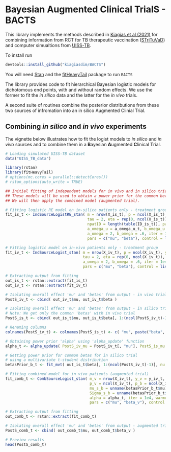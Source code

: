 # **B**ayesian **A**ugmented **C**linical **T**rialS - **BACTS**

This library implements the methods described in [Kiagias et al (2021)](https://www.frontiersin.org/article/10.3389/fmedt.2021.719380) for combining information from RCT for TB therapeutic vaccination ([STriTuVaD](https://www.strituvad.eu)) and computer simualtions from [UISS-TB](https://bmcbioinformatics.biomedcentral.com/articles/10.1186/s12859-020-03762-5). 

To install run
``` R
devtools::install_github("kiagiasdim/BACTS")
```
You will need [Stan](https://mc-stan.org/users/interfaces/rstan) and the [fitHeavyTail](https://cran.r-project.org/web/packages/fitHeavyTail/) package to run `BACTS`

The library provides code to fit hierarchical Bayesian logistic models for dichotomous end points, with and without random effects.  We use the former to fit the *in silico* data and the latter for the *in vivo* trials.  

A second suite of routines combine the posterior distributions from these two sources of infromation into an in silico Augmented Clinial Trial.

## Combining *in silico* and *in vivo* experiments

The vignette below illustrates how to fit the logist models to *in silico* and *in vivo* sources and to combine them in a **B**ayesian **A**ugmented **C**linical **T**rial.

```R
# Loading simulated UISS-TB dataset
data("UISS_TB_data")

library(rstan)
library(fitHeavyTail)
# options(mc.cores = parallel::detectCores())
# rstan_options(auto_write = TRUE)

## Initial fitting of independent models for in vivo and in silico trials - treatment group.
## These models will be used to obtain a power prior for the common betas of the trials.
## We will then apply the combined model (augmented trial).

# Fitting logistic RE model on in-silico patients only - treatment group
fit_is_t <- IndSourceLogistRE_stan( m = nrow(X_is_t), p = ncol(X_is_t), y = y_is_t, X = X_is_t,
                                    tau = 2, eta = rep(0, ncol(X_is_t)), I = diag(ncol(X_is_t)),
                                    npatID = length(table(ID_is_t)), patID = ID_is_t,
                                    a_omega_u = a_omega_u_t, b_omega_u = b_omega_u_t,
                                    a_omega = 2, b_omega = .6, iter = 1e4, warmup = 1e3, chains = 3,
                                    pars = c("mu", "beta"), control = list(adapt_delta = .99) )

# Fitting logistic model on in-vivo patients only - treatment group
fit_iv_t <- IndSourceLogist_stan( m = nrow(X_iv_t), p = ncol(X_iv_t), y = y_iv_t, X = X_iv_t,
                                  tau = 2, eta = rep(0, ncol(X_iv_t)), I = diag(ncol(X_iv_t)),
                                  a_omega = 2, b_omega = .6, iter = 1e4, warmup = 1e3, chains = 3,
                                  pars = c("mu", "beta"), control = list(adapt_delta = .99) )

# Extracting output from fitting
out_is_t <- rstan::extract(fit_is_t)
out_iv_t <- rstan::extract(fit_iv_t)

# Isolating overall effect 'mu' and 'betas' from output - in vivo trial
PostS_iv_t <- cbind( out_iv_t$mu, out_iv_t$beta )

# Isolating overall effect 'mu' and 'betas' from output - in silico trial
# Note: We get only the common 'betas' with in vivo trial
PostS_is_t <- cbind( out_is_t$mu, out_is_t$beta[, 1:(ncol(PostS_iv_t)-1)] )

# Renaming columns
colnames(PostS_iv_t) <- colnames(PostS_is_t) <- c( "mu", paste("beta", seq(1:(ncol(X_iv_t)-1)), sep = "_") )

# Obtaining power prior 'alpha' using 'alpha_update' function
alpha_t <- alpha_update( PostS_iv_mu = PostS_iv_t[, "mu"], PostS_is_mu = PostS_is_t[, "mu"], M = ncol(X_is_t) )

# Getting power prior for common betas for in silico trial
# using a multivariate t-student distribution
betasPrior_b_t <- fit_mvt( out_is_t$beta[, 1:(ncol(PostS_iv_t)-1)], nu = "MLE-diag")

# Fitting combined model for in vivo patients (augmented trial)
fit_comb_t <- CombSourceLogist_stan( m_v = nrow(X_iv_t), y_v = y_iv_t, X_v = X_iv_t,
                                     p_v = ncol(X_iv_t), p_b = ncol(X_iv_t) - 1, p_vo = 0,
                                     mu_s_b = unname(betasPrior_b_t$mu),
                                     Sigma_s_b = unname(betasPrior_b_t$cov), nu_s_b = betasPrior_b_t$nu,
                                     alpha = alpha_t, iter = 1e4, warmup = 1e3, chains = 3,
                                     pars = c("mu", "beta_v"), control = list(adapt_delta = .99) )

# Extracting output from fitting
out_comb_t <- rstan::extract(fit_comb_t)

# Isolating overall effect 'mu' and 'betas' from output - augmented trial
PostS_comb_t <- cbind( out_comb_t$mu, out_comb_t$beta_v )

# Preview results
head(PostS_comb_t)
```
